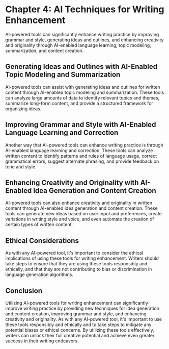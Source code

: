 Chapter 4: AI Techniques for Writing Enhancement
================================================

AI-powered tools can significantly enhance writing practice by improving grammar and style, generating ideas and outlines, and enhancing creativity and originality through AI-enabled language learning, topic modeling, summarization, and content creation.

Generating Ideas and Outlines with AI-Enabled Topic Modeling and Summarization
------------------------------------------------------------------------------

AI-powered tools can assist with generating ideas and outlines for written content through AI-enabled topic modeling and summarization. These tools can analyze large amounts of data to identify relevant topics and themes, summarize long-form content, and provide a structured framework for organizing ideas.

Improving Grammar and Style with AI-Enabled Language Learning and Correction
----------------------------------------------------------------------------

Another way that AI-powered tools can enhance writing practice is through AI-enabled language learning and correction. These tools can analyze written content to identify patterns and rules of language usage, correct grammatical errors, suggest alternate phrasing, and provide feedback on tone and style.

Enhancing Creativity and Originality with AI-Enabled Idea Generation and Content Creation
-----------------------------------------------------------------------------------------

AI-powered tools can also enhance creativity and originality in written content through AI-enabled idea generation and content creation. These tools can generate new ideas based on user input and preferences, create variations in writing style and voice, and even automate the creation of certain types of written content.

Ethical Considerations
----------------------

As with any AI-powered tool, it's important to consider the ethical implications of using these tools for writing enhancement. Writers should take steps to ensure that they are using these tools responsibly and ethically, and that they are not contributing to bias or discrimination in language generation algorithms.

Conclusion
----------

Utilizing AI-powered tools for writing enhancement can significantly improve writing practice by providing new techniques for idea generation and content creation, improving grammar and style, and enhancing creativity and originality. As with any AI-powered tool, it's important to use these tools responsibly and ethically and to take steps to mitigate any potential biases or ethical concerns. By utilizing these tools effectively, writers can unlock their full creative potential and achieve even greater success in their writing endeavors.
